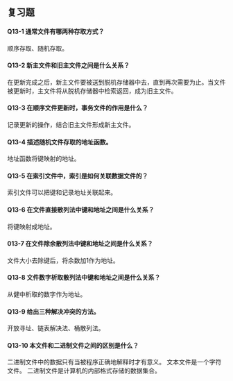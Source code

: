 ## 复习题
#### Q13-1 通常文件有哪两种存取方式？
顺序存取、随机存取。    

#### Q13-2 新主文件和旧主文件之间是什么关系？
在更新完成之后，新主文件要被送到脱机存储器中去，直到再次需要为止。当文件被更新时，主文件将从脱机存储器中检索返回，成为旧主文件。

#### Q13-3 在顺序文件更新时，事务文件的作用是什么？ 
记录更新的操作，结合旧主文件形成新主文件。    

#### Q13-4 描述随机文件存取的地址函数。
地址函数将键映射的地址。
 
#### Q13-5 在索引文件中，索引是如何关联数据文件的？
索引文件可以把键和记录地址关联起来。

#### Q13-6 在文件直接散列法中键和地址之间是什么关系？
将键映射成地址。

#### 013-7 在文件除余散列法中键和地址之间是什么关系？
文件大小去除键后，将余数加1作为地址。

#### Q13-8 文件数字析取散列法中键和地址之间是什么关系？
从健中析取的数字作为地址。

#### Q13-9 给出三种解决冲突的方法。
开放寻址、链表解决法、桶散列法。

#### Q13-10 本文件和二进制文件之间的区别是什么？
二进制文件中的数据只有当被程序正确地解释时才有意义。
文本文件是一个字符文件。
二进制文件是计算机的内部格式存储的数据集合。
